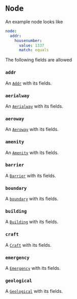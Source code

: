 # `Node`

An example node looks like

```yml
node:
  addr:
    housenumber:
      value: 1337
      match: equals
```

The following fields are allowed

### `addr`

An [`Addr`](../tags/addr.md) with its fields.

### `aerialway`

An [`Aerialway`](../tags/aerialway.md) with its fields.

### `aeroway`

An [`Aeroway`](../tags/aeroway.md) with its fields.

### `amenity`

An [`Amenity`](../tags/amenity.md) with its fields.

### `barrier`

A [`Barrier`](../tags/barrier.md) with its fields.

### `boundary`

A [`boundary`](../tags/boundary.md) with its fields.

### `building`

A [`Building`](../tags/building.md) with its fields.

### `craft`

A [`Craft`](../tags/craft.md) with its fields.

### `emergency`

A [`Emergency`](../tags/emergency.md) with its fields.

### `geological`

A [`Geological`](../tags/geological.md) with its fields.
